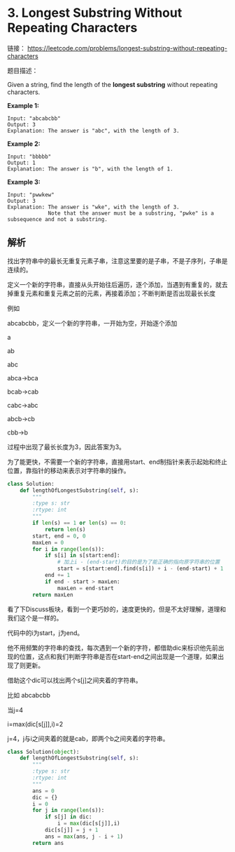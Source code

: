 # 3. Longest Substring Without Repeating Characters

链接： https://leetcode.com/problems/longest-substring-without-repeating-characters

题目描述：

Given a string, find the length of the **longest substring** without repeating characters.

**Example 1:**

```
Input: "abcabcbb"
Output: 3 
Explanation: The answer is "abc", with the length of 3. 
```

**Example 2:**

```
Input: "bbbbb"
Output: 1
Explanation: The answer is "b", with the length of 1.
```

**Example 3:**

```
Input: "pwwkew"
Output: 3
Explanation: The answer is "wke", with the length of 3. 
             Note that the answer must be a substring, "pwke" is a subsequence and not a substring.
```

## 解析

找出字符串中的最长无重复元素子串，注意这里要的是子串，不是子序列，子串是连续的。

定义一个新的字符串，直接从头开始往后遍历，逐个添加，当遇到有重复的，就去掉重复元素和重复元素之前的元素，再接着添加；不断判断是否出现最长长度

例如

abcabcbb，定义一个新的字符串，一开始为空，开始逐个添加

a

ab

abc

abca->bca

bcab->cab

cabc->abc

abcb->cb

cbb->b

过程中出现了最长长度为3，因此答案为3。

为了能更快，不需要一个新的字符串，直接用start、end制指针来表示起始和终止位置，靠指针的移动来表示对字符串的操作。

```python
class Solution:
    def lengthOfLongestSubstring(self, s):
        """
        :type s: str
        :rtype: int
        """
        if len(s) == 1 or len(s) == 0:
            return len(s)
        start, end = 0, 0
        maxLen = 0
        for i in range(len(s)):
            if s[i] in s[start:end]:
                # 加上i - (end-start)的目的是为了能正确的指向原字符串的位置
                start = s[start:end].find(s[i]) + i - (end-start) + 1
            end += 1
            if end - start > maxLen: 
                maxLen = end-start
        return maxLen
```

看了下Discuss板块，看到一个更巧妙的，速度更快的，但是不太好理解，道理和我们这个是一样的。

代码中的i为start，j为end。

他不用频繁的字符串的查找，每次遇到一个新的字符，都借助dic来标识他先前出现的位置，这点和我们判断字符串是否在start-end之间出现是一个道理，如果出现了则更新。

借助这个dic可以找出两个s[j]之间夹着的字符串。

比如 abcabcbb

当j=4

i=max(dic[s[j]],i)=2

j=4，j与i之间夹着的就是cab，即两个b之间夹着的字符串。

```python
class Solution(object):
    def lengthOfLongestSubstring(self, s):
        """
        :type s: str
        :rtype: int
        """
        ans = 0
        dic = {}
        i = 0
        for j in range(len(s)):
            if s[j] in dic:
                i = max(dic[s[j]],i)
            dic[s[j]] = j + 1
            ans = max(ans, j - i + 1)
        return ans
```

